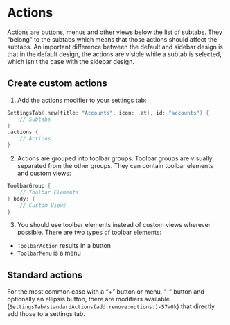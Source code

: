 # Actions

Actions are buttons, menus and other views below the list of subtabs. They “belong” to the subtabs which means that those actions should affect the subtabs. An important difference between the default and sidebar design is that in the default design, the actions are visible while a subtab is selected, which isn’t the case with the sidebar design.

## Create custom actions
1. Add the actions modifier to your settings tab:
```swift
SettingsTab(.new(title: "Accounts", icon: .at), id: "accounts") {
    // Subtabs
}
.actions {
    // Actions
}
```
2. Actions are grouped into toolbar groups. Toolbar groups are visually separated from the other groups. They can contain toolbar elements and custom views:
```swift
ToolbarGroup {
    // Toolbar Elements
} body: {
    // Custom Views
}
```
3. You should use toolbar elements instead of custom views wherever possible. There are two types of toolbar elements:
- ``ToolbarAction`` results in a button
- ``ToolbarMenu`` is a menu

## Standard actions
For the most common case with a “+” button or menu, “-“ button and optionally an ellipsis button, there are modifiers available (``SettingsTab/standardActions(add:remove:options:)-57w0k``) that directly add those to a settings tab.
